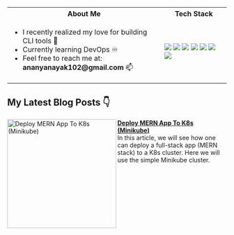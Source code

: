 <table>
<tr>
 <th>About Me</th>
 <th>Tech Stack</th>
</tr>

<tr>
 <td width="70%">
   <ul>
     <li> I recently realized my love for building CLI tools 💖 </li>
     <li> Currently learning DevOps ♾️ </li>
     <li> Feel free to reach me at: <b>ananyanayak102@gmail.com</b> 📫 </li>
   </ul> 
</td>
<td>
    <img src="https://img.shields.io/badge/Python-0078h7.svg?style=for-the-badge&logo=python&logoColor=white"/>
    <img src="https://img.shields.io/badge/java-0056h7.svg?style=for-the-badge&logo=java&logoColor=orange"/>
    <img src="https://img.shields.io/badge/github-%23121011.svg?style=for-the-badge&logo=github&logoColor=white"/>
    <img src="https://img.shields.io/badge/javascript-%23323330.svg?style=for-the-badge&logo=javascript&logoColor=%23F7DF1E"/>
    <img src="https://img.shields.io/badge/react-%2320232a.svg?style=for-the-badge&logo=react&logoColor=%2361DAFB"/>
    <img src="https://img.shields.io/badge/docker-%230db7ed.svg?style=for-the-badge&logo=docker&logoColor=white"/>
    <img src="https://img.shields.io/badge/git-%23F05033.svg?style=for-the-badge&logo=git&logoColor=white"/>
  </td>
</tr>
</table>


## My Latest Blog Posts 👇
<!-- HASHNODE_BLOG:START -->
<p align="left">
<a href="https://ananyacodes.hashnode.dev/deploy-mern-app-to-k8s-minikube" title="Deploy MERN App To K8s (Minikube)"><img src="https://cdn.hashnode.com/res/hashnode/image/upload/v1695982031034/ab72f016-33ac-4503-9083-0cd26b7d2cb7.png?w=1600&h=840&fit=crop&crop=entropy&auto=compress,format&format=webp" alt="Deploy MERN App To K8s (Minikube)" width="250px" align="left" /></a>
<a href="https://ananyacodes.hashnode.dev/deploy-mern-app-to-k8s-minikube" title="Deploy MERN App To K8s (Minikube)"><strong>Deploy MERN App To K8s (Minikube)</strong></a>
<br/> In this article, we will see how one can deploy a full-stack app (MERN stack) to a K8s cluster. Here we will use the simple Minikube cluster.
<!-- HASHNODE_BLOG:END -->
